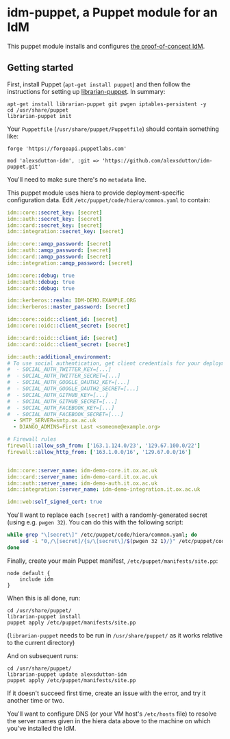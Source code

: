 # idm-puppet, a Puppet module for an IdM

This puppet module installs and configures [the proof-of-concept IdM](https://github.com/alexsdutton/idm).


## Getting started

First, install Puppet (`apt-get install puppet`) and then follow the instructions for setting up
[librarian-puppet](https://github.com/voxpupuli/librarian-puppet). In summary:

```shell
apt-get install librarian-puppet git pwgen iptables-persistent -y
cd /usr/share/puppet
librarian-puppet init
```

Your `Puppetfile` (`/usr/share/puppet/Puppetfile`) should contain something like:

```
forge 'https://forgeapi.puppetlabs.com'

mod 'alexsdutton-idm', :git => 'https://github.com/alexsdutton/idm-puppet.git'
```

You'll need to make sure there's no `metadata` line.

This puppet module uses hiera to provide deployment-specific configuration data. Edit
`/etc/puppet/code/hiera/common.yaml` to contain:

```yaml
idm::core::secret_key: [secret]
idm::auth::secret_key: [secret]
idm::card::secret_key: [secret]
idm::integration::secret_key: [secret]

idm::core::amqp_password: [secret]
idm::auth::amqp_password: [secret]
idm::card::amqp_password: [secret]
idm::integration::amqp_password: [secret]

idm::core::debug: true
idm::auth::debug: true
idm::card::debug: true

idm::kerberos::realm: IDM-DEMO.EXAMPLE.ORG
idm::kerberos::master_password: [secret]

idm::core::oidc::client_id: [secret]
idm::core::oidc::client_secret: [secret]

idm::card::oidc::client_id: [secret]
idm::card::oidc::client_secret: [secret]

idm::auth::additional_environment:
# To use social authentication, get client credentials for your deployment from each service and put them in here:
#  - SOCIAL_AUTH_TWITTER_KEY=[...]
#  - SOCIAL_AUTH_TWITTER_SECRET=[...]
#  - SOCIAL_AUTH_GOOGLE_OAUTH2_KEY=[...]
#  - SOCIAL_AUTH_GOOGLE_OAUTH2_SECRET=[...]
#  - SOCIAL_AUTH_GITHUB_KEY=[...]
#  - SOCIAL_AUTH_GITHUB_SECRET=[...]
#  - SOCIAL_AUTH_FACEBOOK_KEY=[...]
#  - SOCIAL_AUTH_FACEBOOK_SECRET=[...]
  - SMTP_SERVER=smtp.ox.ac.uk
  - DJANGO_ADMINS=First Last <someone@example.org>

# Firewall rules
firewall::allow_ssh_from: ['163.1.124.0/23', '129.67.100.0/22']
firewall::allow_http_from: ['163.1.0.0/16', '129.67.0.0/16']


idm::core::server_name: idm-demo-core.it.ox.ac.uk
idm::card::server_name: idm-demo-card.it.ox.ac.uk
idm::auth::server_name: idm-demo-auth.it.ox.ac.uk
idm::integration::server_name: idm-demo-integration.it.ox.ac.uk

idm::web:self_signed_cert: true
```

You'll want to replace each `[secret]` with a randomly-generated secret (using e.g. `pwgen 32`). You can do this with the following script:

```bash
while grep "\[secret\]" /etc/puppet/code/hiera/common.yaml; do
    sed -i "0,/\[secret]/{s/\[secret\]/$(pwgen 32 1)/}" /etc/puppet/code/hiera/common.yaml ;
done
```

Finally, create your main Puppet manifest, `/etc/puppet/manifests/site.pp`:

```puppet
node default {
    include idm
}
```

When this is all done, run:

```shell
cd /usr/share/puppet/
librarian-puppet install
puppet apply /etc/puppet/manifests/site.pp
```

(`librarian-puppet` needs to be run in `/usr/share/puppet/` as it works relative to the current directory)

And on subsequent runs:

```shell
cd /usr/share/puppet/
librarian-puppet update alexsdutton-idm
puppet apply /etc/puppet/manifests/site.pp
```

If it doesn't succeed first time, create an issue with the error, and try it another time or two.

You'll want to configure DNS (or your VM host's `/etc/hosts` file) to resolve the server names given in the hiera data
above to the machine on which you've installed the IdM.
